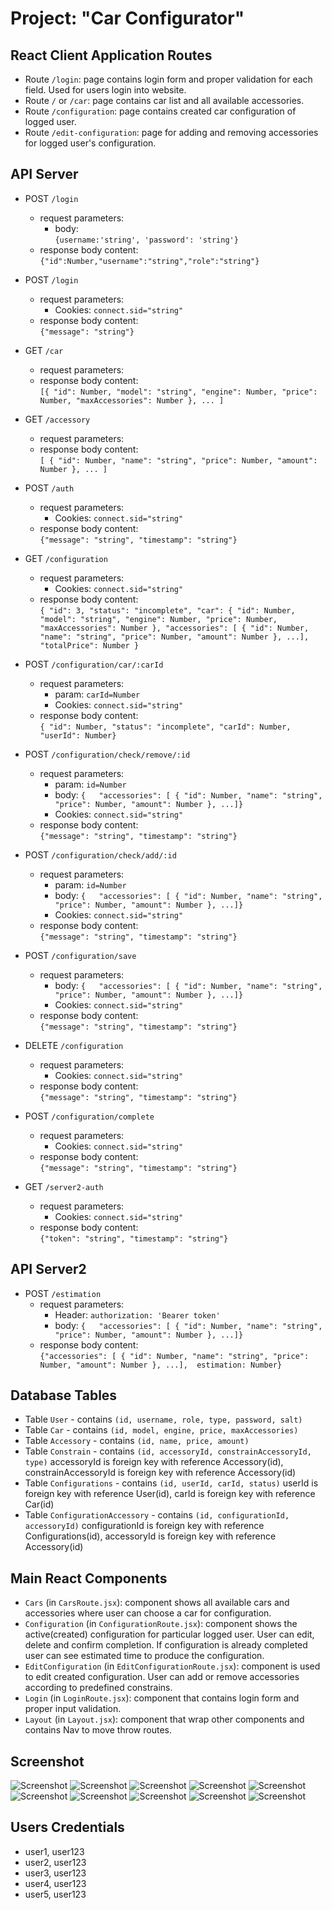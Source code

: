 # Project: "Car Configurator"

## React Client Application Routes

- Route `/login`: page contains login form and proper validation for each field. Used for users login into website.
- Route `/` or `/car`: page contains car list and all available accessories.
- Route `/configuration`: page contains created car configuration of logged user.
- Route `/edit-configuration`: page for adding and removing accessories for logged user's configuration.

## API Server

- POST `/login`
  - request parameters:
    - body:<br> `{username:'string', 'password': 'string'}`
  - response body content: <br>`{"id":Number,"username":"string","role":"string"}`

- POST `/login`
  - request parameters:
    - Cookies: `connect.sid="string"`
  - response body content: <br>`{"message": "string"}`

- GET `/car`
  - request parameters:
  - response body content: <br> `[{
        "id": Number,
        "model": "string",
        "engine": Number,
        "price": Number,
        "maxAccessories": Number
    }, ... ]` 

- GET `/accessory`
  - request parameters:
  - response body content: <br> `[
    {
        "id": Number,
        "name": "string",
        "price": Number,
        "amount": Number
    }, ... ]` 

- POST `/auth`
  - request parameters:
    - Cookies: `connect.sid="string"`
  - response body content: <br>`{"message": "string", "timestamp": "string"}`

- GET `/configuration`
  - request parameters:
    - Cookies: `connect.sid="string"`
  - response body content: <br>`{
    "id": 3,
    "status": "incomplete",
    "car": {
        "id": Number,
        "model": "string",
        "engine": Number,
        "price": Number,
        "maxAccessories": Number
    },
    "accessories": [
        {
            "id": Number,
            "name": "string",
            "price": Number,
            "amount": Number
        }, ...],
    "totalPrice": Number
}`


- POST `/configuration/car/:carId`
  - request parameters:
    - param: `carId=Number`
    - Cookies: `connect.sid="string"`
  - response body content: <br>`{
    "id": Number,
    "status": "incomplete",
    "carId": Number,
     "userId": Number}`


- POST `/configuration/check/remove/:id`
  - request parameters:
    - param: `id=Number`
    - body: `{   "accessories": [
        {
            "id": Number,
            "name": "string",
            "price": Number,
            "amount": Number
        }, ...]}`
    - Cookies: `connect.sid="string"`
  - response body content: <br>`{"message": "string", "timestamp": "string"}`

- POST `/configuration/check/add/:id`
  - request parameters:
    - param: `id=Number`
    - body: `{   "accessories": [
        {
            "id": Number,
            "name": "string",
            "price": Number,
            "amount": Number
        }, ...]}`
    - Cookies: `connect.sid="string"`
  - response body content: <br>`{"message": "string", "timestamp": "string"}`


- POST `/configuration/save`
  - request parameters:
    - body: `{   "accessories": [
        {
            "id": Number,
            "name": "string",
            "price": Number,
            "amount": Number
        }, ...]}`
    - Cookies: `connect.sid="string"`
  - response body content: <br>`{"message": "string", "timestamp": "string"}`


- DELETE `/configuration`
  - request parameters:
    - Cookies: `connect.sid="string"`
  - response body content: <br>`{"message": "string", "timestamp": "string"}`

- POST `/configuration/complete`
  - request parameters:
    - Cookies: `connect.sid="string"`
  - response body content: <br>`{"message": "string", "timestamp": "string"}`

- GET `/server2-auth`
  - request parameters:
    - Cookies: `connect.sid="string"`
  - response body content: <br>`{"token": "string", "timestamp": "string"}`




## API Server2

- POST `/estimation`
  - request parameters:
    - Header:  `authorization: 'Bearer token'`
    - body: `{   "accessories": [
        {
            "id": Number,
            "name": "string",
            "price": Number,
            "amount": Number
        }, ...]}`
  - response body content: <br>`{"accessories": [
        {
            "id": Number,
            "name": "string",
            "price": Number,
            "amount": Number
        }, ...], 
        estimation: Number}`

## Database Tables

- Table `User` - contains `(id, username, role, type, password, salt)`
- Table `Car` - contains `(id, model, engine, price, maxAccessories)`
- Table `Accessory` - contains `(id, name, price, amount)`
- Table `Constrain` - contains `(id, accessoryId, constrainAccessoryId, type)` accessoryId is foreign key with reference Accessory(id), constrainAccessoryId is foreign key with reference Accessory(id)
- Table `Configurations` - contains `(id, userId, carId, status)` userId is foreign key  with reference User(id), carId is foreign key  with reference Car(id)
- Table `ConfigurationAccessory` - contains `(id, configurationId, accessoryId)` configurationId is foreign key  with reference Configurations(id), accessoryId is foreign key  with reference Accessory(id)


## Main React Components
- `Cars` (in `CarsRoute.jsx`): component shows all available cars and accessories where user can choose a car for configuration. 
- `Configuration` (in `ConfigurationRoute.jsx`): component  shows the active(created) configuration for particular logged user. User can edit, delete and confirm completion. If configuration is already completed user can see estimated time to produce the configuration. 
- `EditConfiguration` (in `EditConfigurationRoute.jsx`): component is used to edit created configuration. User can add or remove accessories according to predefined constrains. 
- `Login` (in `LoginRoute.jsx`): component that contains login form and proper input validation.
- `Layout` (in `Layout.jsx`): component that wrap other components and contains Nav to move throw routes.



## Screenshot

![Screenshot](./img/1.png)
![Screenshot](./img/2.png)
![Screenshot](./img/3.png)
![Screenshot](./img/4.png)
![Screenshot](./img/5.png)
![Screenshot](./img/6.png)
![Screenshot](./img/7.png)
![Screenshot](./img/8.png)
![Screenshot](./img/9.png)
![Screenshot](./img/10.png)


## Users Credentials

- user1, user123
- user2, user123
- user3, user123
- user4, user123
- user5, user123









